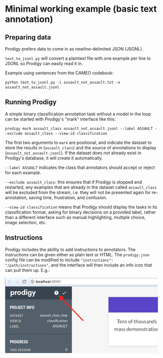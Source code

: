# Minimal working example (basic text annotation)

## Preparing data

Prodigy prefers data to come in as newline-delimited JSON (JSONL).

`text_to_jsonl.py` will convert a plaintext file with one example per line to
JSONL so Prodigy can easily read it in.

Example using sentences from the CAMEO codebook:

```
python text_to_jsonl.py -i assault_not_assault.txt -o assault_not_assault.jsonl
```

## Running Prodigy

A simple binary classification annotation task without a model in the loop can
be started with Prodigy's "mark" interface like this:

```
prodigy mark assault_class assault_not_assault.jsonl --label ASSAULT --exclude assault_class --view-id classification
```

The first two arguments to `mark` are positional, and indicate the dataset to
store the results in (`assault_class`) and the source of annotations to display
(`assault_not_assault.jsonl`). If the dataset does not already exist in
Prodigy's database, it will create it automatically. 

`--label ASSAULT` indicates the class that annotators should accept or reject
for each example. 

`--exclude assault_class`: this ensures that if Prodigy is stopped and
restarted, any examples that are already in the dataset called `assault_class`
will be excluded from the stream, i.e. they will not be presented again for
re-annotation, saving time, frustration, and confusion.

`--view-id classification` means that Prodigy should display the tasks in its
classification format, asking for binary decisions on a provided label, rather
than a different interface such as manual highlighting, multiple choice, image
selection, etc.

## Instructions

Prodigy includes the ability to add instructions to annotators. The
instructions can be given either as plain text or HTML. The `prodigy.json`
config file can be modified to include `"instructions": "/path/instructions"`,
and the interface will then include an info icon that can pull them up. E.g.:

![](instructions.png)
